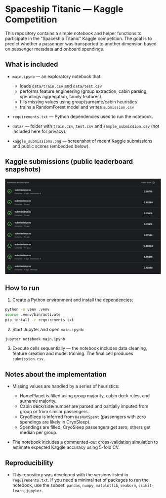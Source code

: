 # Spaceship Titanic — Kaggle Competition

This repository contains a simple notebook and helper functions to participate in the "Spaceship Titanic" Kaggle competition. The goal is to predict whether a passenger was transported to another dimension based on passenger metadata and onboard spendings.

## What is included

- `main.ipynb` — an exploratory notebook that:
  - loads `data/train.csv` and `data/test.csv`
  - performs feature engineering (group extraction, cabin parsing, spendings aggregation, family features)
  - fills missing values using group/surname/cabin heuristics
  - trains a RandomForest model and writes `submission.csv`

- `requirements.txt` — Python dependencies used to run the notebook.

- `data/` — folder with `train.csv`, `test.csv` and `sample_submission.csv` (not included here for privacy).

- `kaggle_submissions.png` — screenshot of recent Kaggle submissions and public scores (embedded below).

## Kaggle submissions (public leaderboard snapshots)

![Kaggle submissions screenshot](kaggle_submissions.png)


## How to run

1. Create a Python environment and install the dependencies:

```bash
python -m venv .venv
source .venv/bin/activate
pip install -r requirements.txt
```

2. Start Jupyter and open `main.ipynb`:

```bash
jupyter notebook main.ipynb
```

3. Execute cells sequentially — the notebook includes data cleaning, feature creation and model training. The final cell produces `submission.csv`.

## Notes about the implementation

- Missing values are handled by a series of heuristics:
  - HomePlanet is filled using group majority, cabin deck rules, and surname majority.
  - Cabin deck/side/number are parsed and partially imputed from group or from similar passengers.
  - CryoSleep is inferred from `HasNotSpent` (passengers with zero spendings are likely in CryoSleep).
  - Spendings are filled: CryoSleep passengers get zero; others get median per group.

- The notebook includes a commented-out cross-validation simulation to estimate expected Kaggle accuracy using 5-fold CV.

## Reproducibility

- This repository was developed with the versions listed in `requirements.txt`. If you need a minimal set of packages to run the notebook, use the subset: `pandas`, `numpy`, `matplotlib`, `seaborn`, `scikit-learn`, `jupyter`.
